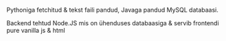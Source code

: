 Pythoniga fetchitud & tekst faili pandud,
Javaga pandud MySQL databaasi.

Backend tehtud Node.JS mis on ühenduses databaasiga & servib frontendi pure vanilla js & html
